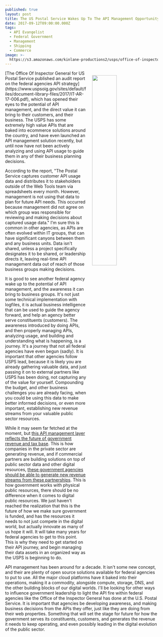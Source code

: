 ```yaml
---
published: true
layout: post
title: The US Postal Service Wakes Up To The API Management Opportunity In New Audit
date: 2017-09-12T09:00:00.000Z
tags:
  - API Evangelist
  - Federal Government
  - Management
  - Shipping
  - Commerce
image: >-
  https://s3.amazonaws.com/kinlane-productions2/usps/office-of-inspector-general-united-states-postal-service-api-audit-report.png
---
```

<p><img src="https://s3.amazonaws.com/kinlane-productions2/usps/office-of-inspector-general-united-states-postal-service-api-audit-report.png" align="right" width="40%" style="padding: 15px;" /></p>[The Office Of Inspector General for US Postal Service published an audit report on the federal agencies API strategy](https://www.uspsoig.gov/sites/default/files/document-library-files/2017/IT-AR-17-006.pdf), which has opened their eyes to the potential of API management, and the direct value it can bring to their customers, and their business. The USPS has some extremely high value APIs that are baked into ecommerce solutions around the country, and have even launched an API management solution recently, but until now have not been actively analyzing and using API usage to guide them in any of their business planning decisions.

According to the report, "The Postal Service captures customer API usage data and distributes it to stakeholders outside of the Web Tools team via spreadsheets every month. However, management is not using that data to plan for future API needs. This occurred because management did not agree on which group was responsible for reviewing and making decisions about captured usage data." I'm sure this is common in other agencies, as APIs are often evolved within IT groups, that can have significant canyons between them and any business units. Data isn't shared, unless a project specifically designates it to be shared, or leadership directs it, leaving real-time API management data out of reach of those business groups making decisions.

It is good to see another federal agency wake up to the potential of API management, and the awareness it can bring to business groups. It's not just some technical implementation with logfiles, it is actual business intelligence that can be used to guide the agency forward, and help an agency better serve constituents (customers). The awareness introduced by doing APIs, and then properly managing APIs, analyzing usage, and building and understanding what is happening, is a journey. It's a journey that not all federal agencies have even begun (sadly). It is important that other agencies follow USPS lead, because it is likely you are already gathering valuable data, and just passing it on to external partners like USPS has been doing, not capturing any of the value for yourself. Compounding the budget, and other business challenges you are already facing, when you could be using this data to make better informed decisions, or even more important, establishing new revenue streams from your valuable public sector resources. 

While it may seem far fetched at the moment, but [this API management layer reflects the future of government revenue and tax base](https://apievangelist.com/2017/05/05/taxation-on-public-data-via-the-api-management-layer/). This is how companies in the private sector are generating revenue, and if commercial partners are building solutions on top of public sector data and other digital resources, [these government agencies should be able to generate new revenue streams from these partnerships](http://apievangelist.com/2015/08/24/setting-a-precedent-when-charging-for-high-volume-access-to-government-apis/). This is how government works with physical public resources, there should be no difference when it comes to digital public resources. We just haven't reached the realization that this is the future of how we make sure government is funded, and has the resources it needs to not just compete in the digital world, but actually innovate as many of us hope it will. It will take many years for federal agencies to get to this point. This is why they need to get started on their API journey, and begin managing their data assets in an organized way as the USPS is beginning to do.

API management has been around for a decade. It isn't some new concept, and their are plenty of open source solutions available for federal agencies to put to use. All the major cloud platforms have it baked into their operations, making it a commodity, alongside compute, storage, DNS, and the other building blocks of our digital worlds. I'll be looking for other ways to influence government leadership to light the API fire within federal agencies like the Office of the Inspector General has done at the U.S. Postal Service. It is important that agencies be developing awareness, and making business decisions from the APIs they offer, just like they are doing from their web properties. Something that will set the stage for future for how the government serves its constituents, customers, and generates the revenue it needs to keep operating, and even possibly leading in the digital evolution of the public sector.